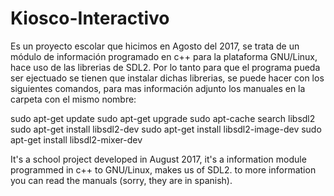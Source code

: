 # Kiosco-Interactivo
Es un proyecto escolar que hicimos en Agosto del 2017, se trata de un módulo de información programado en c++ 
para la plataforma GNU/Linux, hace uso de las librerias de SDL2.
Por lo tanto para que el programa pueda ser ejectuado se tienen que instalar dichas librerias, se puede hacer con los 
siguientes comandos, para mas información adjunto los manuales en la carpeta con el mismo nombre:

sudo apt-get update
sudo apt-get upgrade
sudo apt-cache search libsdl2
sudo apt-get install libsdl2-dev
sudo apt-get install libsdl2-image-dev
sudo apt-get install libsdl2-mixer-dev

It's a school project developed in August 2017, it's a information module programmed in c++ to GNU/Linux, makes us of SDL2.
to more information you can read the manuals (sorry, they are in spanish).
